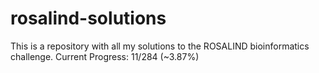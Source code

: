 # rosalind-solutions

This is a repository with all my solutions to the ROSALIND bioinformatics challenge. 
Current Progress: 11/284 (~3.87%)
